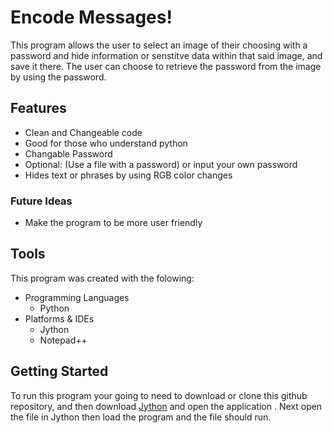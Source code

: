 # Encode Messages!

This program allows the user to select an image of their choosing with a password and hide information or senstitve data  within that said image, and save it there. The user can choose to retrieve the password from the image by using the password. 

## Features
- Clean and Changeable code
- Good for those who understand python
- Changable Password
- Optional: (Use a file with a password) or input your own password
- Hides text or phrases by using RGB color changes

### Future Ideas
- Make the program to be more user friendly

## Tools

This program was created with the folowing:

- Programming Languages
  - Python 
- Platforms & IDEs
  - Jython
  - Notepad++

## Getting Started 

To run this program your going to need to download or clone this github repository, and then download [Jython](https://www.jython.org/download) and open the application . Next open the file in Jython then load the program and the file should run.



